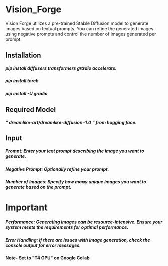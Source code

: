 # Vision_Forge
Vision Forge utilizes a pre-trained Stable Diffusion model to generate images based on textual prompts. You can refine the generated images using negative prompts and control the number of images generated per prompt.
## Installation
##### pip install diffusers transformers gradio accelerate.
##### pip install torch
##### pip install -U gradio
## Required Model
##### " dreamlike-art/dreamlike-diffusion-1.0 " from hugging face.
## Input
##### Prompt: Enter your text prompt describing the image you want to generate.
##### Negative Prompt: Optionally refine your prompt.
##### Number of Images: Specify how many unique images you want to generate based on the prompt.
# Important
##### Performance: Generating images can be resource-intensive. Ensure your system meets the requirements for optimal performance.
##### Error Handling: If there are issues with image generation, check the console output for error messages.
#### Note- Set to "T4 GPU" on Google Colab






